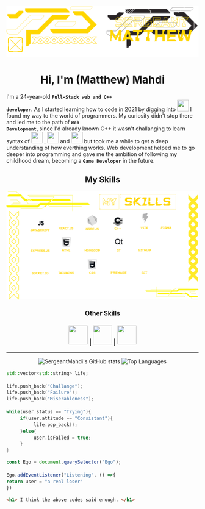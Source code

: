 ![Me](BannerMatthew.png)
<h1 align="center">
   Hi, I'm (Matthew) Mahdi
</h1>

I'm a 24-year-old **<code>Full-Stack web and C++ developer</code>**. As I started learning how to code in 2021 by digging into 
<span>
   <img src="https://skillicons.dev/icons?i=cpp" width=30 height=30/>
</span>
I found my way to the world of programmers. My curiosity didn't stop there and led me to the path of **<code>Web Development</code>**, since I'd already known C++ it wasn't challanging to learn syntax of 
<span>
   <img src="https://skillicons.dev/icons?i=js" width=30 height=30/>
   </span>
, <span>
   <img src="https://skillicons.dev/icons?i=css" width=30 height=30/>
</span> and 
<span>
   <img src="https://skillicons.dev/icons?i=html" width=30 height=30/>
</span>
but took me a while to get a deep understanding of how everthing works.
Web development helped me to go deeper into programming and gave me the ambition of following my childhood dream, becoming a **<code>Game Developer</code>** in the future.

<h2 align="center" >My Skills</h2>
<img src="Skills3.png" alter="Skills"> 

<h3 align="center"> Other Skills </h3>

<h3 align="center"> 
<span>
   <img src="https://skillicons.dev/icons?i=ai" width=50 height=50/>
</span> | <span>
   <img src="https://skillicons.dev/icons?i=ps" width=50 height=50/>
</span> | <span>
   <img src="https://skillicons.dev/icons?i=pr" width=50 height=50/>
</span> </h3>

---
<div align="center">
 
![SergeantMahdi's GitHub stats](https://github-readme-stats.vercel.app/api?username=SergeantMahdi&show_icons=true&bg_color=00000000&icon_color=ffd600&text_color=ffd600&title_color=ffd600&hide_border=true&rank_icon=github) ![Top Languages](https://github-readme-stats.vercel.app/api/top-langs/?username=SergeantMahdi&hide=ejs&_progress=true&hide_progress=true&bg_color=00000000&icon_color=ffd600&text_color=ffd600&title_color=ffd600&hide_border=true)

</div>

```cpp
std::vector<std::string> life;

life.push_back("Challange");
life.push_back("Failure");
life.push_back("Miserableness");

while(user.status == "Trying"){
     if(user.attitude == "Consistant"){
          life.pop_back();
     }else{
          user.isFailed = true;
     }
}
```
```js
const Ego = document.querySelector("Ego");

Ego.addEventListener("Listening", () =>{
return user = "a real loser"
})

```
```html
<h1> I think the above codes said enough. </h1>
```
